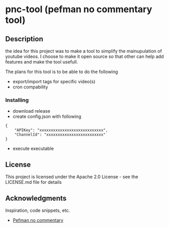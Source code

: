 # pnc-tool (pefman no commentary tool)

## Description
the idea for this project was to make a tool to simplify the mainupulation of youtube videos.
I choose to make it open source so that other can help add features and make the tool usefull.

The plans for this tool is to be able to do the following

* export/import tags for specific video(s)
* cron compability

### Installing
* download release
* create config.json with following

``` 
{
    "APIKey": "xxxxxxxxxxxxxxxxxxxxxxxxxxxx",
    "ChannelId": "xxxxxxxxxxxxxxxxxxxxxxxxx"
} 
```

* execute executable

## License

This project is licensed under the Apache 2.0 License - see the LICENSE.md file for details

## Acknowledgments

Inspiration, code snippets, etc.
* [Pefman no commentary](https://www.youtube.com/channel/UCxwq5TqxjvAg5-nL6twG2mA)
